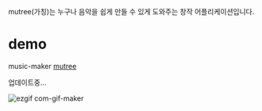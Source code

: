 mutree(가칭)는 누구나 음악을 쉽게 만들 수 있게 도와주는 창작 어플리케이션입니다.

# demo

music-maker [mutree](https://music-maker-mutree.web.app/)

업데이트중...

![ezgif com-gif-maker](https://user-images.githubusercontent.com/61869246/170482874-1bc5f81a-e6ef-4fc3-b0bd-20927cbdb684.gif)
